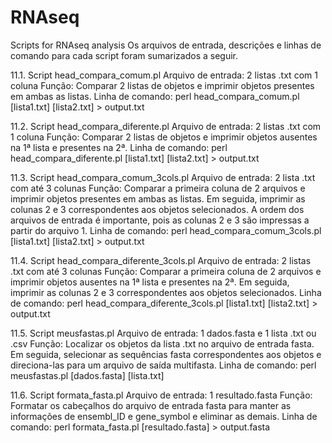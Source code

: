 # RNAseq
Scripts for RNAseq analysis
Os arquivos de entrada, descrições e linhas de comando para cada script foram sumarizados a seguir.

11.1.  Script head_compara_comum.pl
	Arquivo de entrada: 2 listas .txt com 1 coluna
	Função: Comparar 2 listas de objetos e imprimir objetos presentes em ambas as listas.
	Linha de comando: perl head_compara_comum.pl [lista1.txt] [lista2.txt] > output.txt

11.2.  Script head_compara_diferente.pl
	Arquivo de entrada: 2 listas .txt com 1 coluna
	Função: Comparar 2 listas de objetos e imprimir objetos ausentes na 1ª lista e presentes na 2ª.
	Linha de comando: perl head_compara_diferente.pl [lista1.txt] [lista2.txt] > output.txt

11.3. Script head_compara_comum_3cols.pl
	Arquivo de entrada: 2 lista .txt com até 3 colunas
	Função: Comparar a primeira coluna de 2 arquivos e imprimir objetos presentes em ambas as listas. Em seguida, imprimir as colunas 2 e 3 correspondentes aos objetos selecionados. A ordem dos arquivos de entrada é importante, pois as colunas 2 e 3 são impressas a partir do arquivo 1.
	Linha de comando: perl head_compara_comum_3cols.pl [lista1.txt] [lista2.txt] > output.txt

11.4. Script head_compara_diferente_3cols.pl
	Arquivo de entrada: 2 listas .txt com até 3 colunas
	Função: Comparar a primeira coluna de 2 arquivos e imprimir objetos ausentes na 1ª lista e presentes na 2ª. Em seguida, imprimir as colunas 2 e 3 correspondentes aos objetos selecionados.
	Linha de comando: perl head_compara_diferente_3cols.pl [lista1.txt] [lista2.txt] > output.txt

11.5. Script meusfastas.pl
	Arquivo de entrada: 1 dados.fasta e 1 lista .txt ou .csv
	Função:  Localizar os objetos da lista .txt no arquivo de entrada fasta. Em seguida, selecionar as sequências fasta correspondentes aos objetos e direciona-las para um arquivo de saída multifasta.
	Linha de comando: perl meusfastas.pl [dados.fasta] [lista.txt]

11.6. Script formata_fasta.pl
	Arquivo de entrada: 1 resultado.fasta
	Função: Formatar os cabeçalhos do arquivo de entrada fasta para manter as informações de ensembl_ID e gene_symbol e eliminar as demais.
	Linha de comando: perl formata_fasta.pl [resultado.fasta] > output.fasta
